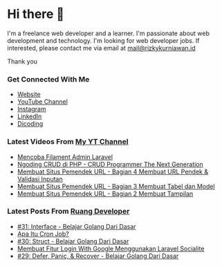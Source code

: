 # Hi there 👋

I'm a freelance web developer and a learner. I'm passionate about web development and technology. I'm looking for web developer jobs. If interested, please contact me via email at mail@rizkykurniawan.id

Thank you

### Get Connected With Me
- [Website](https://www.rizkykurniawan.id)
- [YouTube Channel](https://www.youtube.com/kykurniawan)
- [Instagram](https://instagram.com/qwertykurniawan)
- [LinkedIn](https://www.linkedin.com/in/kykurniawan/)
- [Dicoding](https://www.dicoding.com/users/rizkykurniawan)

### Latest Videos From [My YT Channel](https://www.youtube.com/kykurniawan)
<!-- YOUTUBE:START -->
- [Mencoba Filament Admin Laravel](https://www.youtube.com/watch?v=I2gtdn-S9h8)
- [Ngoding CRUD di PHP -  CRUD Programmer The Next Generation](https://www.youtube.com/watch?v=vr0OO-IQ4w4)
- [Membuat Situs Pemendek URL - Bagian 4 Membuat URL Pendek &amp; Validasi Inputan](https://www.youtube.com/watch?v=zmLwSpuMzKY)
- [Membuat Situs Pemendek URL - Bagian 3 Membuat Tabel dan Model](https://www.youtube.com/watch?v=YPmMm17XQDc)
- [Membuat Situs Pemendek URL - Bagian 2 Membuat Tampilan](https://www.youtube.com/watch?v=fW2CVksow9k)
<!-- YOUTUBE:END -->

### Latest Posts From [Ruang Developer](https://www.ruangdeveloper.com)
<!-- RUANGDEVELOPER:START -->
- [#31: Interface - Belajar Golang Dari Dasar](https://www.ruangdeveloper.com/blog/golang-interface/)
- [Apa Itu Cron Job?](https://www.ruangdeveloper.com/blog/apa-itu-cron-job/)
- [#30: Struct - Belajar Golang Dari Dasar](https://www.ruangdeveloper.com/blog/golang-struct/)
- [Membuat Fitur Login With Google Menggunakan Laravel Socialite](https://www.ruangdeveloper.com/blog/membuat-fitur-login-with-google-menggunakan-laravel-socialite/)
- [#29: Defer, Panic, &amp; Recover - Belajar Golang Dari Dasar](https://www.ruangdeveloper.com/blog/golang-defer-panic-recover/)
<!-- RUANGDEVELOPER:END -->

